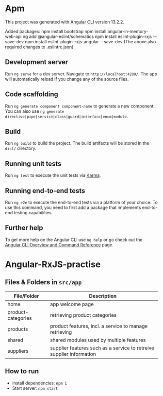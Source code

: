 # Apm

This project was generated with [Angular CLI](https://github.com/angular/angular-cli) version 13.2.2.

Added packages:
npm install bootstrap
npm install angular-in-memory-web-api
ng add @angular-eslint/schematics
npm install eslint-plugin-rxjs --save-dev
npm install eslint-plugin-rxjs-angular --save-dev
(The above also required changes to .eslintrc.json)

## Development server

Run `ng serve` for a dev server. Navigate to `http://localhost:4200/`. The app will automatically reload if you change any of the source files.

## Code scaffolding

Run `ng generate component component-name` to generate a new component. You can also use `ng generate directive|pipe|service|class|guard|interface|enum|module`.

## Build

Run `ng build` to build the project. The build artifacts will be stored in the `dist/` directory.

## Running unit tests

Run `ng test` to execute the unit tests via [Karma](https://karma-runner.github.io).

## Running end-to-end tests

Run `ng e2e` to execute the end-to-end tests via a platform of your choice. To use this command, you need to first add a package that implements end-to-end testing capabilities.

## Further help

To get more help on the Angular CLI use `ng help` or go check out the [Angular CLI Overview and Command Reference](https://angular.io/cli) page.

# Angular-RxJS-practise

## Files & Folders in `src/app`
| File/Folder  | Description |
| ------------ | ----------- |
| home | app welcome page |
| product-categories | retrieving product categories |
| products | product features, incl. a service to manage retrieving |
| shared | shared modules used by multiple features |
| suppliers | supplier features such as a service to retreive supplier information |

## How to run
* Install dependencies: `npm i`
* Start server: `npm start`